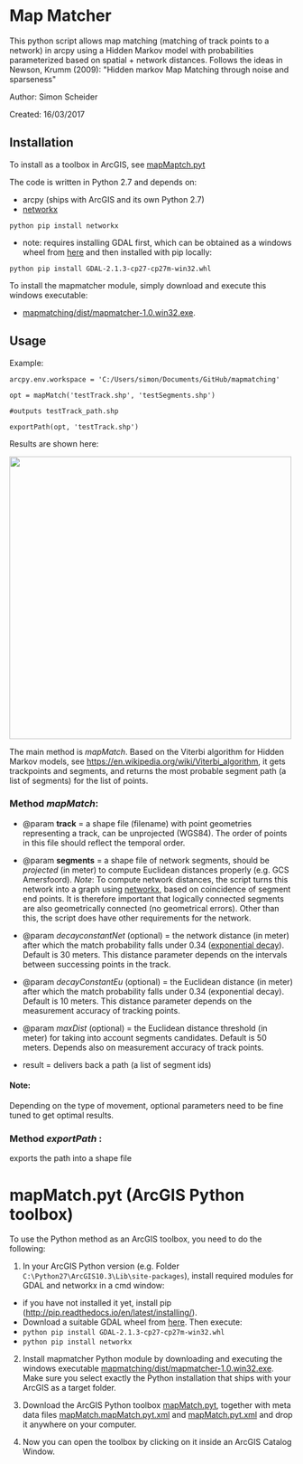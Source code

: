 # Map Matcher

This python script allows map matching (matching of track points to a network)
in arcpy using a Hidden Markov model with
probabilities parameterized based on spatial + network distances.
Follows the ideas in Newson, Krumm (2009):
"Hidden markov Map Matching through noise and sparseness"

Author:      Simon Scheider

Created:     16/03/2017
   

## Installation

To install as a toolbox in ArcGIS, see [mapMaptch.pyt](#mapmatchpyt-arcgis-python-toolbox)

The code is written in Python 2.7 and depends on:

* arcpy (ships with ArcGIS and its own Python 2.7)
* [networkx](https://networkx.github.io) 

`python pip install networkx`

* note: requires installing GDAL first, which can be obtained as a windows wheel from [here](http://www.lfd.uci.edu/~gohlke/pythonlibs/)
     and then installed with pip locally:

`python pip install GDAL-2.1.3-cp27-cp27m-win32.whl`

To install the mapmatcher module, simply download and execute this windows executable:
- [mapmatching/dist/mapmatcher-1.0.win32.exe](https://github.com/simonscheider/mapmatching/blob/master/dist/mapmatcher-1.0.win32.exe).    

## Usage

Example:

`arcpy.env.workspace = 'C:/Users/simon/Documents/GitHub/mapmatching'`

`opt = mapMatch('testTrack.shp', 'testSegments.shp')`

`#outputs testTrack_path.shp`

`exportPath(opt, 'testTrack.shp')`

Results are shown here:

<img src="https://github.com/simonscheider/mapmatching/blob/master/example.PNG" width="500" />


The main method is _mapMatch_. Based on the Viterbi algorithm for Hidden Markov models,
see https://en.wikipedia.org/wiki/Viterbi_algorithm, it gets trackpoints and segments, and returns the most probable segment path (a list of segments) for the list of points.

### Method _mapMatch_:
* @param **track** = a shape file (filename) with point geometries representing a track, can be unprojected (WGS84). The order of points in this file should reflect the temporal order.
        
* @param **segments** = a shape file of network segments, should be _projected_ (in meter) to compute Euclidean distances properly (e.g. GCS Amersfoord). _Note_: To compute network distances, the script turns this network into a graph using [networkx](https://networkx.github.io), based on coincidence of segment end points. It is therefore important that logically connected segments are also geometrically connected (no geometrical errors). Other than this, the script does have other requirements for the network.
        
* @param _decayconstantNet_ (optional) = the network distance (in meter) after which the match probability falls under 0.34 ([exponential decay](https://en.wikipedia.org/wiki/Exponential_decay)). Default is 30 meters. This distance parameter depends on the intervals between successing points in the track.
        
* @param _decayConstantEu_ (optional) = the Euclidean distance (in meter) after which the match probability falls under 0.34 (exponential decay). Default is 10 meters. This distance parameter depends on the measurement accuracy of tracking points.
        
* @param _maxDist_ (optional) = the Euclidean distance threshold (in meter) for taking into account segments candidates. Default is 50 meters. Depends also on measurement accuracy of track points.

* result = delivers back a path (a list of segment ids)

#### Note: 
Depending on the type of movement, optional parameters need to be fine tuned to get optimal results.

### Method _exportPath_ :
exports the path into a shape file


# mapMatch.pyt (ArcGIS Python toolbox)

To use the Python method as an ArcGIS toolbox, you need to do the following:

1. In your ArcGIS Python version (e.g. Folder `C:\Python27\ArcGIS10.3\Lib\site-packages`), install required modules for GDAL and networkx in a cmd window:

- if you have not installed it yet, install pip (http://pip.readthedocs.io/en/latest/installing/). 
- Download a suitable GDAL wheel from [here](http://www.lfd.uci.edu/~gohlke/pythonlibs/). Then execute:
- `python pip install GDAL-2.1.3-cp27-cp27m-win32.whl`
- `python pip install networkx`

2. Install mapmatcher Python module by downloading and executing the windows executable [mapmatching/dist/mapmatcher-1.0.win32.exe](https://github.com/simonscheider/mapmatching/blob/master/dist/mapmatcher-1.0.win32.exe). Make sure you select exactly the Python installation that ships with your ArcGIS as a target folder.

3. Download the ArcGIS Python toolbox [mapMatch.pyt](https://github.com/simonscheider/mapmatching/blob/master/mapMatch.pyt), together with meta data files [mapMatch.mapMatch.pyt.xml](https://github.com/simonscheider/mapmatching/blob/master/mapMatch.mapMatch.pyt.xml) and [mapMatch.pyt.xml](https://github.com/simonscheider/mapmatching/blob/master/mapMatch.pyt.xml) and drop it anywhere on your computer.

4. Now you can open the toolbox by clicking on it inside an ArcGIS Catalog Window.


